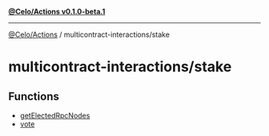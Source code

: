 [**@Celo/Actions v0.1.0-beta.1**](../../README.md)

***

[@Celo/Actions](../../modules.md) / multicontract-interactions/stake

# multicontract-interactions/stake

## Functions

- [getElectedRpcNodes](functions/getElectedRpcNodes.md)
- [vote](functions/vote.md)

